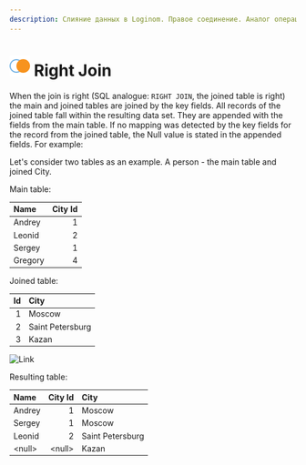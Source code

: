 ```yaml
---
description: Слияние данных в Loginom. Правое соединение. Аналог операции RIGHT JOIN в SQL.
---
```

# ![Right Join](./../../../images/icons/components/joindata/join-right_default.svg) Right Join

When the join is right (SQL analogue: `RIGHT JOIN`, the joined table is right) the main and joined tables are joined by the key fields. All records of the joined table fall within the resulting data set. They are appended with the fields from the main table. If no mapping was detected by the key fields for the record from the joined table, the Null value is stated in the appended fields.
For example:

Let's consider two tables as an example. A person - the main table and joined City.

Main table:

|Name|City Id|
|:-|-:|
|Andrey|1|
|Leonid|2|
|Sergey|1|
|Gregory|4|

Joined table:

|Id|City|
|-:|:-|
|1|Moscow|
|2|Saint Petersburg|
|3|Kazan|

![Link](./merge-fulljoin.png)

Resulting table:

|Name|City Id|City|
|:-|-:|:-|
|Andrey|1|Moscow|
|Sergey|1|Moscow|
|Leonid|2|Saint Petersburg|
|&#60;null>|&#60;null>|Kazan|